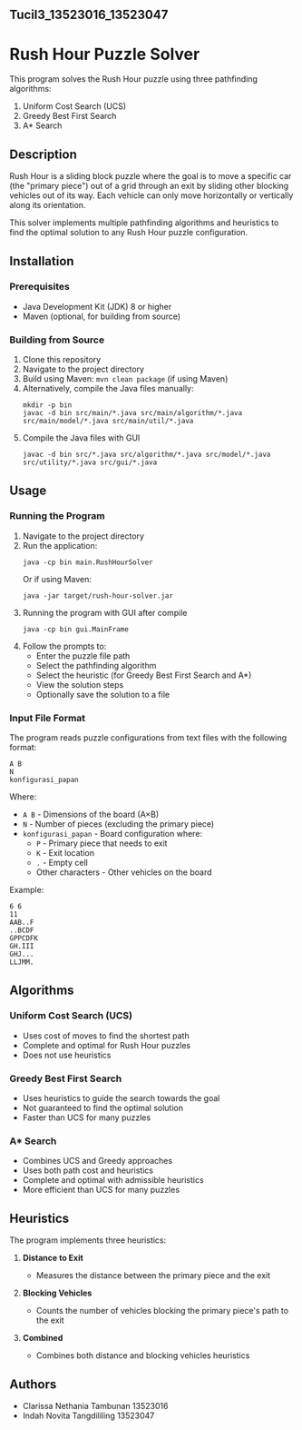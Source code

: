 ## Tucil3_13523016_13523047
# Rush Hour Puzzle Solver

This program solves the Rush Hour puzzle using three pathfinding algorithms:
1. Uniform Cost Search (UCS)
2. Greedy Best First Search
3. A* Search

## Description

Rush Hour is a sliding block puzzle where the goal is to move a specific car (the "primary piece") out of a grid through an exit by sliding other blocking vehicles out of its way. Each vehicle can only move horizontally or vertically along its orientation.

This solver implements multiple pathfinding algorithms and heuristics to find the optimal solution to any Rush Hour puzzle configuration.

## Installation

### Prerequisites
- Java Development Kit (JDK) 8 or higher
- Maven (optional, for building from source)

### Building from Source
1. Clone this repository
2. Navigate to the project directory
3. Build using Maven: `mvn clean package` (if using Maven)
4. Alternatively, compile the Java files manually:
   ```
   mkdir -p bin
   javac -d bin src/main/*.java src/main/algorithm/*.java src/main/model/*.java src/main/util/*.java
   ```
5. Compile the Java files with GUI
   ```
   javac -d bin src/*.java src/algorithm/*.java src/model/*.java src/utility/*.java src/gui/*.java
   ```
## Usage

### Running the Program
1. Navigate to the project directory
2. Run the application:
   ```
   java -cp bin main.RushHourSolver
   ```
   Or if using Maven:
   ```
   java -jar target/rush-hour-solver.jar
   ```
3. Running the program with GUI after compile
   ```
   java -cp bin gui.MainFrame
   ```
3. Follow the prompts to:
   - Enter the puzzle file path
   - Select the pathfinding algorithm
   - Select the heuristic (for Greedy Best First Search and A*)
   - View the solution steps
   - Optionally save the solution to a file

### Input File Format
The program reads puzzle configurations from text files with the following format:
```
A B
N
konfigurasi_papan
```

Where:
- `A B` - Dimensions of the board (A×B)
- `N` - Number of pieces (excluding the primary piece)
- `konfigurasi_papan` - Board configuration where:
  - `P` - Primary piece that needs to exit
  - `K` - Exit location
  - `.` - Empty cell
  - Other characters - Other vehicles on the board

Example:
```
6 6
11
AAB..F
..BCDF
GPPCDFK
GH.III
GHJ...
LLJMM.
```

## Algorithms

### Uniform Cost Search (UCS)
- Uses cost of moves to find the shortest path
- Complete and optimal for Rush Hour puzzles
- Does not use heuristics

### Greedy Best First Search
- Uses heuristics to guide the search towards the goal
- Not guaranteed to find the optimal solution
- Faster than UCS for many puzzles

### A* Search
- Combines UCS and Greedy approaches
- Uses both path cost and heuristics
- Complete and optimal with admissible heuristics
- More efficient than UCS for many puzzles

## Heuristics

The program implements three heuristics:

1. **Distance to Exit**
   - Measures the distance between the primary piece and the exit

2. **Blocking Vehicles**
   - Counts the number of vehicles blocking the primary piece's path to the exit

3. **Combined**
   - Combines both distance and blocking vehicles heuristics

## Authors

- Clarissa Nethania Tambunan 13523016
- Indah Novita Tangdililing 13523047
